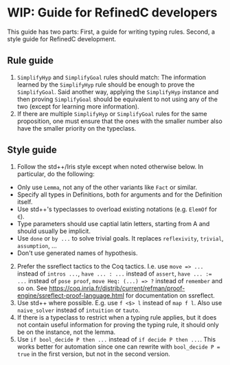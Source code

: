 # WIP: Guide for RefinedC developers

This guide has two parts: First, a guide for writing typing rules.
Second, a style guide for RefinedC development.

## Rule guide

1. `SimplifyHyp` and `SimplifyGoal` rules should match: The
   information learned by the `SimplifyHyp` rule should be enough to
   prove the `SimplifyGoal`. Said another way, applying the
   `SimplifyHyp` instance and then proving `SimplifyGoal` should be
   equivalent to not using any of the two (except for learning more
   information).
2. If there are multiple `SimplifyHyp` or `SimplifyGoal` rules for the
   same proposition, one must ensure that the ones with the smaller
   number also have the smaller priority on the typeclass.

## Style guide

1. Follow the std++/Iris style except when noted otherwise below. In
   particular, do the following:
  - Only use `Lemma`, not any of the other variants like `Fact` or
    similar.
  - Specify all types in Definitions, both for arguments and for the
    Definition itself.
  - Use std++'s typeclasses to overload existing notations (e.g.
    `ElemOf` for `∈`).
  - Type parameters should use captial latin letters, starting from A
    and should usually be implicit.
  - Use `done` or `by ...` to solve trivial goals. It replaces
    `reflexivity`, `trivial`, `assumption`, ...
  - Don't use generated names of hypothesis.
2. Prefer the ssreflect tactics to the Coq tactics. I.e. use `move =>
   ...` instead of `intros ...`, `have ... : ...` instead of `assert`,
   `have ... := ...` instead of `pose proof`, `move Heq: (...) => ?`
   instead of `remember` and so on. See
   https://coq.inria.fr/distrib/current/refman/proof-engine/ssreflect-proof-language.html
   for documentation on ssreflect.
3. Use std++ where possible. E.g. use `f <$> l` instead of `map f l`.
   Also use `naive_solver` instead of `intuition` or `tauto`.
4. If there is a typeclass to restrict when a typing rule applies, but
   it does not contain useful information for proving the typing rule,
   it should only be on the instance, not the lemma.
5. Use `if bool_decide P then ...` instead of `if decide P then ...`.
   This works better for automation since one can rewrite with
   `bool_decide P = true` in the first version, but not in the second
   version.
